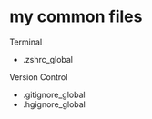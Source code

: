 # my common files


Terminal
* .zshrc_global

Version Control
* .gitignore_global
* .hgignore_global
